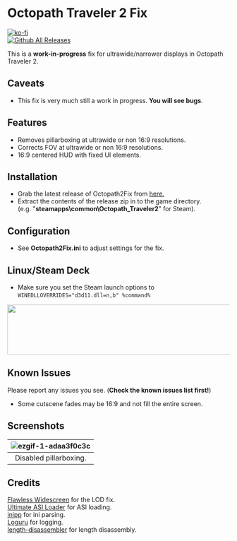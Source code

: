 # Octopath Traveler 2 Fix
[![ko-fi](https://ko-fi.com/img/githubbutton_sm.svg)](https://ko-fi.com/W7W01UAI9)</br>
[![Github All Releases](https://img.shields.io/github/downloads/Lyall/Octopath2Fix/total.svg)](https://github.com/Lyall/Octopath2Fix/releases)

This is a **work-in-progress** fix for ultrawide/narrower displays in Octopath Traveler 2.

## Caveats
- This fix is very much still a work in progress. **You will see bugs**.

## Features
- Removes pillarboxing at ultrawide or non 16:9 resolutions.
- Corrects FOV at ultrawide or non 16:9 resolutions.
- 16:9 centered HUD with fixed UI elements.

## Installation
- Grab the latest release of Octopath2Fix from [here.](https://github.com/Lyall/Octopath2Fix/releases)
- Extract the contents of the release zip in to the game directory.<br />(e.g. "**steamapps\common\Octopath_Traveler2**" for Steam).

## Configuration
- See **Octopath2Fix.ini** to adjust settings for the fix.

## Linux/Steam Deck
- Make sure you set the Steam launch options to `WINEDLLOVERRIDES="d3d11.dll=n,b" %command%`
<img src="https://user-images.githubusercontent.com/695941/226513105-e2aedf8f-d596-4ffb-a121-ac020d9e867f.jpg" width="646" height="113" />

## Known Issues
Please report any issues you see. (**Check the known issues list first!**)
- Some cutscene fades may be 16:9 and not fill the entire screen.

## Screenshots

| ![ezgif-1-adaa3f0c3c](https://user-images.githubusercontent.com/695941/226225010-073a0360-98bb-4e88-bfef-bcdf3f74abae.gif) |
|:--:|
| Disabled pillarboxing. |

## Credits
[Flawless Widescreen](https://www.flawlesswidescreen.org/) for the LOD fix.<br />
[Ultimate ASI Loader](https://github.com/ThirteenAG/Ultimate-ASI-Loader) for ASI loading. <br />
[inipp](https://github.com/mcmtroffaes/inipp) for ini parsing. <br />
[Loguru](https://github.com/emilk/loguru) for logging. <br />
[length-disassembler](https://github.com/Nomade040/length-disassembler) for length disassembly.
